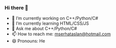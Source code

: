 ### Hi there 👋

- 🔭 I’m currently working on C++/Python/C#
- 🌱 I’m currently learning HTML/CSS/JS
- 💬 Ask me about C++/Python/C#
- 📫 How to reach me: mserhataslan@hotmail.com 
- 😄 Pronouns: He

 <a href="https://www.linkedin.com/in/mehmet-serhat-aslan-58272b28a"><img src="https://upload.wikimedia.org/wikipedia/commons/8/81/LinkedIn_icon.svg" alt="" /><br>
 <a href="https://mehmetserhataslan.tech/"><img src="https://upload.wikimedia.org/wikipedia/commons/0/01/Website_icon.svg" alt="" /><br> 
  <img src="https://github-readme-stats.vercel.app/api/top-langs?username=MetaMsa&show_icons=true&locale=en&layout=compact" alt=""/><br>
  <img src="https://github-readme-stats.vercel.app/api?username=MetaMsa&show_icons=true&locale=en" alt=""/><br>
  <img src="https://github-readme-streak-stats.herokuapp.com?user=MetaMsa" alt=""/><br>
